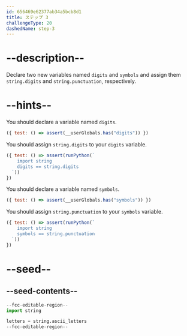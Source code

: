 ```yaml
---
id: 656469e62377ab34a5bcb8d1
title: ステップ 3
challengeType: 20
dashedName: step-3
---
```


# --description--

Declare two new variables named `digits` and `symbols` and assign them `string.digits` and `string.punctuation`, respectively.

# --hints--

You should declare a variable named `digits`.

```js
({ test: () => assert(__userGlobals.has("digits")) })
```

You should assign `string.digits` to your `digits` variable.

```js
({ test: () => assert(runPython(`
    import string
    digits == string.digits
  `))
})
```

You should declare a variable named `symbols`.

```js
({ test: () => assert(__userGlobals.has("symbols")) })
```

You should assign `string.punctuation` to your `symbols` variable.

```js
({ test: () => assert(runPython(`
    import string
    symbols == string.punctuation
  `))
})
```

# --seed--

## --seed-contents--

```py
--fcc-editable-region--
import string

letters = string.ascii_letters
--fcc-editable-region--
```
